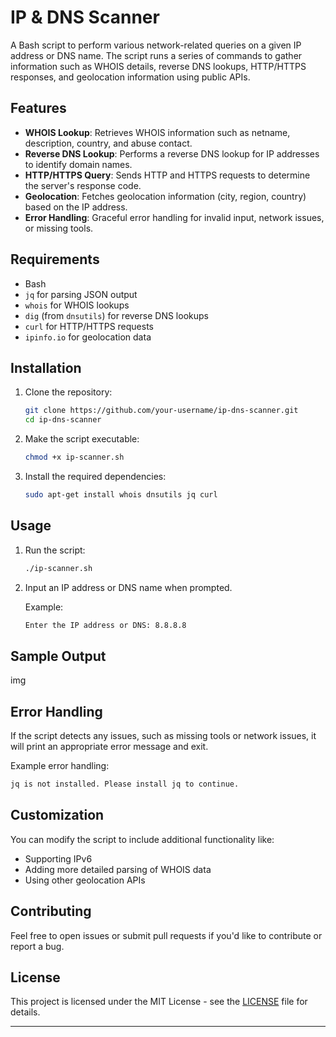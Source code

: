 # IP & DNS Scanner

A Bash script to perform various network-related queries on a given IP address or DNS name. The script runs a series of commands to gather information such as WHOIS details, reverse DNS lookups, HTTP/HTTPS responses, and geolocation information using public APIs.

## Features

- **WHOIS Lookup**: Retrieves WHOIS information such as netname, description, country, and abuse contact.
- **Reverse DNS Lookup**: Performs a reverse DNS lookup for IP addresses to identify domain names.
- **HTTP/HTTPS Query**: Sends HTTP and HTTPS requests to determine the server's response code.
- **Geolocation**: Fetches geolocation information (city, region, country) based on the IP address.
- **Error Handling**: Graceful error handling for invalid input, network issues, or missing tools.

## Requirements

- Bash
- `jq` for parsing JSON output
- `whois` for WHOIS lookups
- `dig` (from `dnsutils`) for reverse DNS lookups
- `curl` for HTTP/HTTPS requests
- `ipinfo.io` for geolocation data

## Installation

1. Clone the repository:
    ```bash
    git clone https://github.com/your-username/ip-dns-scanner.git
    cd ip-dns-scanner
    ```

2. Make the script executable:
    ```bash
    chmod +x ip-scanner.sh
    ```

3. Install the required dependencies:
    ```bash
    sudo apt-get install whois dnsutils jq curl
    ```

## Usage

1. Run the script:
    ```bash
    ./ip-scanner.sh
    ```

2. Input an IP address or DNS name when prompted.

    Example:
    ```bash
    Enter the IP address or DNS: 8.8.8.8
    ```
   
## Sample Output

img

## Error Handling

If the script detects any issues, such as missing tools or network issues, it will print an appropriate error message and exit.

Example error handling:
```bash
jq is not installed. Please install jq to continue.
```

## Customization

You can modify the script to include additional functionality like:

- Supporting IPv6
- Adding more detailed parsing of WHOIS data
- Using other geolocation APIs

## Contributing

Feel free to open issues or submit pull requests if you'd like to contribute or report a bug.

## License

This project is licensed under the MIT License - see the [LICENSE](LICENSE) file for details.

---
